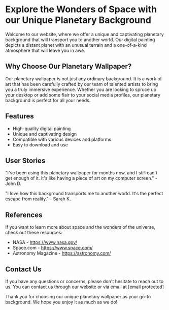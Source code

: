 <!--font:Lobster-->

# Explore the Wonders of Space with our Unique Planetary Background

Welcome to our website, where we offer a unique and captivating planetary background that will transport you to another world. Our digital painting depicts a distant planet with an unusual terrain and a one-of-a-kind atmosphere that will leave you in awe.

## Why Choose Our Planetary Wallpaper?

Our planetary wallpaper is not just any ordinary background. It is a work of art that has been carefully crafted by our team of talented artists to bring you a truly immersive experience. Whether you are looking to spruce up your desktop or add some flair to your social media profiles, our planetary background is perfect for all your needs.

## Features

- High-quality digital painting
- Unique and captivating design
- Compatible with various devices and platforms
- Easy to download and use

## User Stories

"I've been using this planetary wallpaper for months now, and I still can't get enough of it. It's like having a piece of art on my computer screen." - John D.

"I love how this background transports me to another world. It's the perfect escape from reality." - Sarah K.

## References

If you want to learn more about space and the wonders of the universe, check out these resources:

- NASA - https://www.nasa.gov/
- Space.com - https://www.space.com/
- Astronomy Magazine - https://astronomy.com/

## Contact Us

If you have any questions or concerns, please don't hesitate to reach out to us. You can contact us through our website or via email at [email protected]

Thank you for choosing our unique planetary wallpaper as your go-to background. We hope you enjoy it as much as we do!

<!--

Write me content for website with wallpaper which alt text is:

"A digital painting of a distant planet, with a unique atmosphere and unusual terrain."

The name/title of the page should not be 1:1 copy of the alt text but rather a real content of the website which is using this wallpaper.

- Use markdown format 
- Start with heading
- Heading should be short and concise
- The content should look like a real website 
- The website should not be about the wallpaper, wallpaper is just a related background
- Heading should be contain work "wallpaper" or "background"
- Include real sections like references, contact, user stories, etc. use things relevant to the page purpose.
- Feel free to use structure like headings, bullets, numbering, blockquotes, paragraphs, horizontal lines, etc.
- You can use formatting like bold or _italic_
- You can include UTF-8 emojis
- Links should be only #hash anchors (and you can refer to the document itself)
- Do not include images


---


# Explore the Wonders of Space with our Unique Planetary Background

Welcome to our website, where we offer a unique and captivating planetary background that will transport you to another world. Our digital painting depicts a distant planet with an unusual terrain and a one-of-a-kind atmosphere that will leave you in awe.

## Why Choose Our Planetary Wallpaper?

Our planetary wallpaper is not just any ordinary background. It is a work of art that has been carefully crafted by our team of talented artists to bring you a truly immersive experience. Whether you are looking to spruce up your desktop or add some flair to your social media profiles, our planetary background is perfect for all your needs.

## Features

- High-quality digital painting
- Unique and captivating design
- Compatible with various devices and platforms
- Easy to download and use

## User Stories

"I've been using this planetary wallpaper for months now, and I still can't get enough of it. It's like having a piece of art on my computer screen." - John D.

"I love how this background transports me to another world. It's the perfect escape from reality." - Sarah K.

## References

If you want to learn more about space and the wonders of the universe, check out these resources:

- NASA - https://www.nasa.gov/
- Space.com - https://www.space.com/
- Astronomy Magazine - https://astronomy.com/

## Contact Us

If you have any questions or concerns, please don't hesitate to reach out to us. You can contact us through our website or via email at [email protected]

Thank you for choosing our unique planetary wallpaper as your go-to background. We hope you enjoy it as much as we do!

-->
